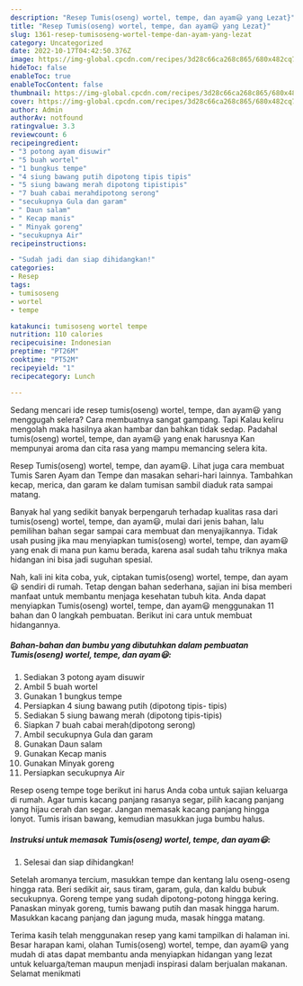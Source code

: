 ```yaml
---
description: "Resep Tumis(oseng) wortel, tempe, dan ayam😃 yang Lezat}"
title: "Resep Tumis(oseng) wortel, tempe, dan ayam😃 yang Lezat}"
slug: 1361-resep-tumisoseng-wortel-tempe-dan-ayam-yang-lezat
category: Uncategorized
date: 2022-10-17T04:42:50.376Z
image: https://img-global.cpcdn.com/recipes/3d28c66ca268c865/680x482cq70/tumisoseng-wortel-tempe-dan-ayam-foto-resep-utama.jpg
hideToc: false
enableToc: true
enableTocContent: false
thumbnail: https://img-global.cpcdn.com/recipes/3d28c66ca268c865/680x482cq70/tumisoseng-wortel-tempe-dan-ayam-foto-resep-utama.jpg
cover: https://img-global.cpcdn.com/recipes/3d28c66ca268c865/680x482cq70/tumisoseng-wortel-tempe-dan-ayam-foto-resep-utama.jpg
author: Admin
authorAv: notfound
ratingvalue: 3.3
reviewcount: 6
recipeingredient:
- "3 potong ayam disuwir"
- "5 buah wortel"
- "1 bungkus tempe"
- "4 siung bawang putih dipotong tipis tipis"
- "5 siung bawang merah dipotong tipistipis"
- "7 buah cabai merahdipotong serong"
- "secukupnya Gula dan garam"
- " Daun salam"
- " Kecap manis"
- " Minyak goreng"
- "secukupnya Air"
recipeinstructions:

- "Sudah jadi dan siap dihidangkan!"
categories:
- Resep
tags:
- tumisoseng
- wortel
- tempe

katakunci: tumisoseng wortel tempe 
nutrition: 110 calories
recipecuisine: Indonesian
preptime: "PT26M"
cooktime: "PT52M"
recipeyield: "1"
recipecategory: Lunch

---
```



Sedang mencari ide resep tumis(oseng) wortel, tempe, dan ayam😃 yang menggugah selera? Cara membuatnya sangat gampang. Tapi Kalau keliru mengolah maka hasilnya akan hambar dan bahkan tidak sedap. Padahal tumis(oseng) wortel, tempe, dan ayam😃 yang enak harusnya Kan mempunyai aroma dan cita rasa yang mampu memancing selera kita.


Resep Tumis(oseng) wortel, tempe, dan ayam😃. Lihat juga cara membuat Tumis Saren Ayam dan Tempe dan masakan sehari-hari lainnya. Tambahkan kecap, merica, dan garam ke dalam tumisan sambil diaduk rata sampai matang.

Banyak hal yang sedikit banyak berpengaruh terhadap kualitas rasa dari tumis(oseng) wortel, tempe, dan ayam😃, mulai dari jenis bahan, lalu pemilihan bahan segar sampai cara membuat dan menyajikannya. Tidak usah pusing jika mau menyiapkan tumis(oseng) wortel, tempe, dan ayam😃 yang enak di mana pun kamu berada, karena asal sudah tahu triknya maka hidangan ini bisa jadi suguhan spesial.


Nah, kali ini kita coba, yuk, ciptakan tumis(oseng) wortel, tempe, dan ayam😃 sendiri di rumah. Tetap dengan bahan sederhana, sajian ini bisa memberi manfaat untuk membantu menjaga kesehatan tubuh kita. Anda dapat menyiapkan Tumis(oseng) wortel, tempe, dan ayam😃 menggunakan 11 bahan dan 0 langkah pembuatan. Berikut ini cara untuk membuat hidangannya.

<!--inarticleads1-->

##### Bahan-bahan dan bumbu yang dibutuhkan dalam pembuatan Tumis(oseng) wortel, tempe, dan ayam😃:

1. Sediakan 3 potong ayam disuwir
1. Ambil 5 buah wortel
1. Gunakan 1 bungkus tempe
1. Persiapkan 4 siung bawang putih (dipotong tipis- tipis)
1. Sediakan 5 siung bawang merah (dipotong tipis-tipis)
1. Siapkan 7 buah cabai merah(dipotong serong)
1. Ambil secukupnya Gula dan garam
1. Gunakan  Daun salam
1. Gunakan  Kecap manis
1. Gunakan  Minyak goreng
1. Persiapkan secukupnya Air


Resep oseng tempe toge berikut ini harus Anda coba untuk sajian keluarga di rumah. Agar tumis kacang panjang rasanya segar, pilih kacang panjang yang hijau cerah dan segar. Jangan memasak kacang panjang hingga lonyot. Tumis irisan bawang, kemudian masukkan juga bumbu halus. 

<!--inarticleads2-->

##### Instruksi untuk memasak Tumis(oseng) wortel, tempe, dan ayam😃:


1. Selesai dan siap dihidangkan!

Setelah aromanya tercium, masukkan tempe dan kentang lalu oseng-oseng hingga rata. Beri sedikit air, saus tiram, garam, gula, dan kaldu bubuk secukupnya. Goreng tempe yang sudah dipotong-potong hingga kering. Panaskan minyak goreng, tumis bawang putih dan masak hingga harum. Masukkan kacang panjang dan jagung muda, masak hingga matang. 

Terima kasih telah menggunakan resep yang kami tampilkan di halaman ini. Besar harapan kami, olahan Tumis(oseng) wortel, tempe, dan ayam😃 yang mudah di atas dapat membantu anda menyiapkan hidangan yang lezat untuk keluarga/teman maupun menjadi inspirasi dalam berjualan makanan. Selamat menikmati

